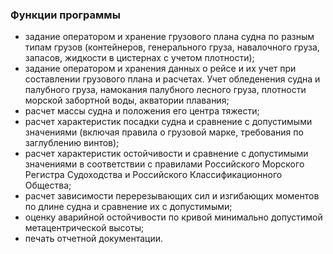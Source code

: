 ### Функции программы
- задание оператором и хранение грузового плана судна по разным типам грузов (контейнеров, генерального груза, навалочного груза, запасов, жидкости в цистернах с учетом плотности);
- задание оператором и хранения данных о рейсе и их учет при составлении грузового плана и расчетах. Учет обледенения судна и палубного груза, намокания палубного лесного груза, плотности морской забортной воды, акватории плавания;
- расчет массы судна и положения его центра тяжести;
- расчет характеристик посадки судна и сравнение с допустимыми значениями (включая правила о грузовой марке, требования по заглублению винтов);
- расчет характеристик остойчивости и сравнение с допустимыми значениями в соответствии с правилами Российского Морского Регистра Судоходства и Российского Классификационного Общества;
- расчет зависимости перерезывающих сил и изгибающих моментов по длине судна и сравнение их с допустимыми;
- оценку аварийной остойчивости по кривой минимально допустимой метацентрической высоты;
- печать отчетной документации.